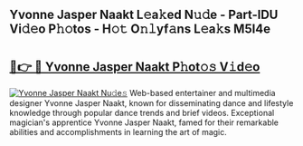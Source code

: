 ## Yvonne Jasper Naakt L𝚎a𝚔ed N𝚞𝚍e - Part-lDU Vi𝚍𝚎o P𝚑𝚘tos - H𝚘𝚝 O𝚗𝚕yf𝚊ns L𝚎a𝚔s M5I4e

# <h2><a href="http://kfbta1.oniu.top/?m=Yvonne+Jasper+Naakt">🔗👉 🔴 Yvonne Jasper Naakt P𝚑ot𝚘𝚜 V𝚒d𝚎o</a></h2>

[![Yvonne Jasper Naakt Nu𝚍e𝚜](https://i.imgur.com/0qMVB7G.gif)](http://kfbta1.oniu.top/?m=Yvonne+Jasper+Naakt)
Web-based entertainer and multimedia designer Yvonne Jasper Naakt, known for disseminating dance and lifestyle knowledge through popular dance trends and brief videos. Exceptional magician's apprentice Yvonne Jasper Naakt, famed for their remarkable abilities and accomplishments in learning the art of magic.  
